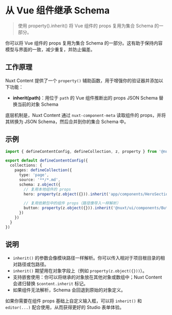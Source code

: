 # 从 Vue 组件继承 Schema

> 使用 property().inherit() 将 Vue 组件的 props 复用为集合 Schema 的一部分。

你可以将 Vue 组件的 props 复用为集合 Schema 的一部分。这有助于保持内容模型与界面的一致，减少重复，并防止偏差。

## 工作原理

Nuxt Content 提供了一个 `property()` 辅助函数，用于增强你的验证器并添加以下功能：

- **inherit(path)**：用位于 `path` 的 Vue 组件推断出的 props JSON Schema 替换当前的对象 Schema

底层机制是，Nuxt Content 通过 `nuxt-component-meta` 读取组件的 props，并将其转换为 JSON Schema，然后合并到你的集合 Schema 中。

## 示例

```ts [content.config.ts]
import { defineContentConfig, defineCollection, z, property } from '@nuxt/content'

export default defineContentConfig({
  collections: {
    pages: defineCollection({
      type: 'page',
      source: '**/*.md',
      schema: z.object({
        // 复用本地组件的 props
        hero: property(z.object({})).inherit('app/components/HeroSection.vue'),

        // 复用依赖包中的组件 props（路径像导入一样解析）
        button: property(z.object({})).inherit('@nuxt/ui/components/Button.vue')
      })
    })
  }
})
```

## 说明

- `inherit()` 的参数会像模块路径一样解析。你可以传入相对于项目根目录的相对路径或包路径。
- `inherit()` 期望用在对象字段上（例如 `property(z.object({}))`）。
- 支持嵌套使用：你可以将继承的对象放在其他对象或数组中；Nuxt Content 会递归替换 `$content.inherit` 标记。
- 如果组件无法解析，Schema 会回退到原始的对象定义。

<tip>

如果你需要在组件 props 基础上自定义输入框，可以将 `inherit()` 和 `editor(...)` 配合使用，从而获得更好的 Studio 表单体验。

</tip>

